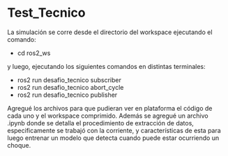 # Test_Tecnico
La simulación se corre desde el directorio del workspace ejecutando el comando:

- cd ros2_ws

y luego, ejecutando los siguientes comandos en distintas terminales:

- ros2 run desafio_tecnico subscriber
- ros2 run desafio_tecnico abort_cycle
- ros2 run desafio_tecnico publisher

Agregué los archivos para que pudieran ver en plataforma el código de cada uno y el workspace comprimido. Además se agregué un archivo .ipynb donde se detalla el procedimiento de extracción de datos, especificamente se trabajó con la corriente, y características de esta para luego entrenar un modelo que detecta cuando puede estar ocurriendo un choque.
